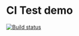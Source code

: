 # CI Test demo

[![Build status](https://ci.appveyor.com/api/projects/status/v2lucdhs395akh17?svg=true)](https://ci.appveyor.com/project/melnikonayana/ajs-classes)

